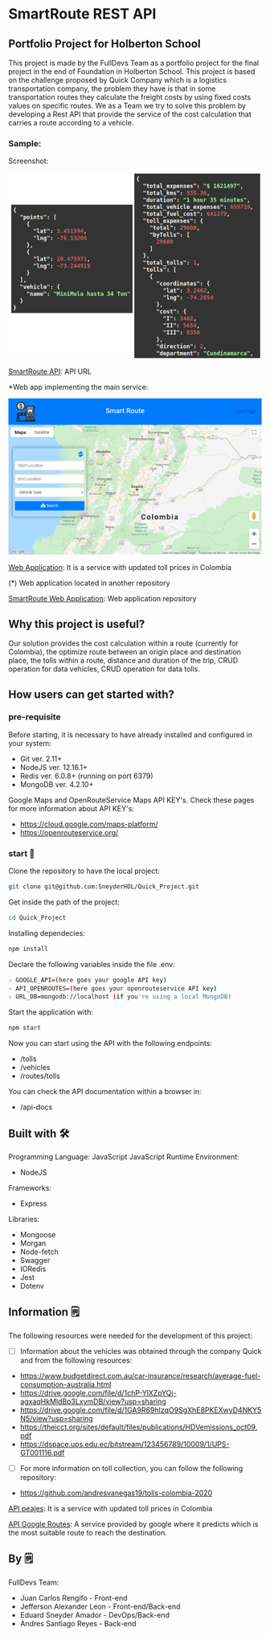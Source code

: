 # SmartRoute REST API


## Portfolio Project for Holberton School

This project is made by the FullDevs Team as a portfolio project for the final project in the end of Foundation in Holberton School. This project is based on the challenge proposed by Quick Company which is a logistics transportation company, the problem they have is that in some transportation routes they calculate the freight costs by using fixed costs values on specific routes.
We as a Team we try to solve this problem by developing a Rest API that provide the service of the cost calculation that carries a route according to a vehicle.


### Sample:

Screenshot:

![](img/service.png)

[SmartRoute API](https://api.fulldevs.software): API URL


*Web app implementing the main service:

![](img/webapp.png)


[Web Application](https://smartroute.fulldevs.software): It is a service with updated toll prices
in Colombia

(*) Web application located in another repository

[SmartRoute Web Application](https://github.com/juankarlos999/Tolls-routes): Web application repository


## Why this project is useful?

Our solution provides the cost calculation within a route (currently for Colombia), the optimize route between an origin place and destination place, the tolls within a route, distance and duration of the trip, CRUD operation for data vehicles, CRUD operation for data tolls.


## How users can get started with?

### pre-requisite
Before starting, it is necessary to have already installed and configured in your system:
  - Git ver. 2.11+
  - NodeJS ver. 12.16.1+
  - Redis ver. 6.0.8+ (running on port 6379)
  - MongoDB ver. 4.2.10+
  
Google Maps and OpenRouteService Maps API KEY's.
Check these pages for more information about API KEY's:

- https://cloud.google.com/maps-platform/
- https://openrouteservice.org/

### start 🚀

Clone the repository to have the local project:
``` sh
git clone git@github.com:SneyderHOL/Quick_Project.git
```
Get inside the path of the project:
``` sh
cd Quick_Project
```
Installing dependecies:
``` sh
npm install
```
Declare the following variables inside the file .env:
``` sh
- GOOGLE_API=(here goes your google API key)
- API_OPENROUTES=(here goes your openrouteservice API key)
- URL_DB=mongodb://localhost (if you're using a local MongoDB)
```
Start the application with:
``` sh
npm start
```
Now you can start using the API with the following endpoints:

- /tolls
- /vehicles
- /routes/tolls

You can check the API documentation within a browser in:

- /api-docs


## Built with 🛠️

Programming Language: JavaScript
JavaScript Runtime Environment:
- NodeJS

Frameworks:
- Express

Libraries:
- Mongoose
- Morgan
- Node-fetch
- Swagger
- IORedis
- Jest
- Dotenv


## Information 🗒

The following resources were needed for the development of this project:

- [ ]  Information about the vehicles was obtained through the company Quick and from the following resources:
-  https://www.budgetdirect.com.au/car-insurance/research/average-fuel-consumption-australia.html
-  https://drive.google.com/file/d/1chP-YlXZpYQj-agxaqHkMldBp3LxymDB/view?usp=sharing
-  https://drive.google.com/file/d/1GA9R69hIzqO9SgXhE8PKEXwyD4NKY5N5/view?usp=sharing
-  https://theicct.org/sites/default/files/publications/HDVemissions_oct09.pdf
-  https://dspace.ups.edu.ec/bitstream/123456789/10009/1/UPS-GT001116.pdf


- [ ]  For more information on toll collection, you can follow the following repository:
-  https://github.com/andresvanegas19/tolls-colombia-2020



[API peajes](https://api-tolls.herokuapp.com/api-docs): It is a service with updated toll prices
in Colombia


[API Google Routes](https://developers.google.com/maps): A service provided by google where it predicts
which is the most suitable route to reach the destination.


## By 🗒

FullDevs Team:

- Juan Carlos Rengifo      - Front-end
- Jefferson Alexander Leon - Front-end/Back-end
- Eduard Sneyder Amador    - DevOps/Back-end
- Andres Santiago Reyes    - Back-end
